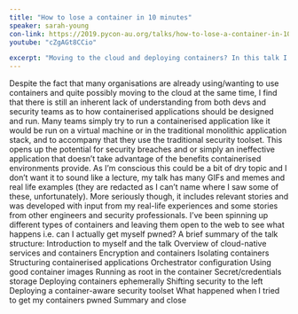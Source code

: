 ```yaml
---
title: "How to lose a container in 10 minutes"
speaker: sarah-young
con-link: https://2019.pycon-au.org/talks/how-to-lose-a-container-in-10-minutes
youtube: "cZgAGt8CCio"

excerpt: "Moving to the cloud and deploying containers? In this talk I discuss both the mindset shift and tech challenges, with some common mistakes made in real-life deployments with some real life. We’ll also be looking at my ongoing research about how easy it is to get a container or k8s cluster pwned."
---
```


Despite the fact that many organisations are already using/wanting to use containers and quite possibly moving to the cloud at the same time, I find that there is still an inherent lack of understanding from both devs and security teams as to how containerised applications should be designed and run. Many teams simply try to run a containerised application like it would be run on a virtual machine or in the traditional monolithic application stack, and to accompany that they use the traditional security toolset. This opens up the potential for security breaches and or simply an ineffective application that doesn’t take advantage of the benefits containerised environments provide. As I’m conscious this could be a bit of dry topic and I don’t want it to sound like a lecture, my talk has many GIFs and memes and real life examples (they are redacted as I can’t name where I saw some of these, unfortunately). More seriously though, it includes relevant stories and was developed with input from my real-life experiences and some stories from other engineers and security professionals. I’ve been spinning up different types of containers and leaving them open to the web to see what happens i.e. can I actually get myself pwned? A brief summary of the talk structure: Introduction to myself and the talk Overview of cloud-native services and containers Encryption and containers Isolating containers Structuring containerised applications Orchestrator configuration Using good container images Running as root in the container Secret/credentials storage Deploying containers ephemerally Shifting security to the left Deploying a container-aware security toolset What happened when I tried to get my containers pwned Summary and close